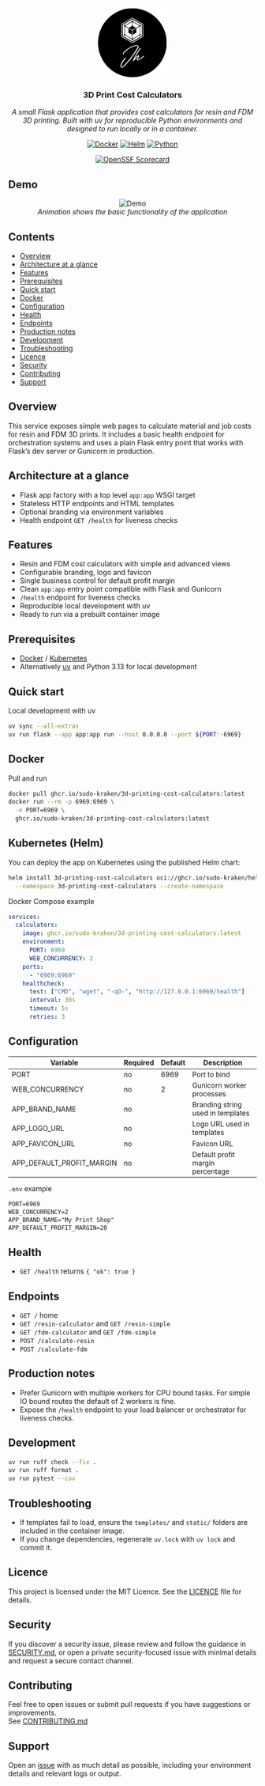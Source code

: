 <div align="center">
<img src="docs/assets/logo.png" align="center" width="144px" height="144px"/>

### 3D Print Cost Calculators

_A small Flask application that provides cost calculators for resin and FDM 3D printing. Built with uv for reproducible Python environments and designed to run locally or in a container._
</div>

<div align="center">

[![Docker](https://img.shields.io/github/v/tag/sudo-kraken/3d-printing-cost-calculators?label=docker&logo=docker&style=for-the-badge)](https://github.com/sudo-kraken//3d-printing-cost-calculators/pkgs/container//3d-printing-cost-calculators) [![Helm](https://img.shields.io/badge/dynamic/yaml?url=https%3A%2F%2Fraw.githubusercontent.com%2Fsudo-kraken%2Fhelm-charts%2Frefs%2Fheads%2Fmain%2Fcharts%2F3d-printing-cost-calculators%2FChart.yaml&query=%24.version&label=&logo=helm&style=for-the-badge&logoColor=0F1487&color=white)](https://github.com/sudo-kraken/helm-charts/tree/main/charts/3d-printing-cost-calculators) [![Python](https://img.shields.io/python/required-version-toml?tomlFilePath=https%3A%2F%2Fraw.githubusercontent.com%2Fsudo-kraken%2F/3d-printing-cost-calculators%2Fmain%2Fpyproject.toml&logo=python&logoColor=yellow&color=3776AB&style=for-the-badge)](https://github.com/sudo-kraken/3d-printing-cost-calculators/blob/main/pyproject.toml)
</div>

<div align="center">

[![OpenSSF Scorecard](https://img.shields.io/ossf-scorecard/github.com/sudo-kraken/3d-printing-cost-calculators?label=openssf%20scorecard&style=for-the-badge)](https://scorecard.dev/viewer/?uri=github.com/sudo-kraken/3d-printing-cost-calculators)

</div>

## Demo
<div align="center">
  
![Demo](docs/assets/preview.gif)  
*Animation shows the basic functionality of the application*
</div>

## Contents

- [Overview](#overview)
- [Architecture at a glance](#architecture-at-a-glance)
- [Features](#features)
- [Prerequisites](#prerequisites)
- [Quick start](#quick-start)
- [Docker](#docker)
- [Configuration](#configuration)
- [Health](#health)
- [Endpoints](#endpoints)
- [Production notes](#production-notes)
- [Development](#development)
- [Troubleshooting](#troubleshooting)
- [Licence](#licence)
- [Security](#security)
- [Contributing](#contributing)
- [Support](#support)

## Overview

This service exposes simple web pages to calculate material and job costs for resin and FDM 3D prints. It includes a basic health endpoint for orchestration systems and uses a plain Flask entry point that works with Flask’s dev server or Gunicorn in production.

## Architecture at a glance

- Flask app factory with a top level `app:app` WSGI target
- Stateless HTTP endpoints and HTML templates
- Optional branding via environment variables
- Health endpoint `GET /health` for liveness checks

## Features

- Resin and FDM cost calculators with simple and advanced views
- Configurable branding, logo and favicon
- Single business control for default profit margin
- Clean `app:app` entry point compatible with Flask and Gunicorn
- `/health` endpoint for liveness checks
- Reproducible local development with uv
- Ready to run via a prebuilt container image

## Prerequisites

- [Docker](https://www.docker.com/) / [Kubernetes](https://kubernetes.io/)
- Alternatively [uv](https://docs.astral.sh/uv/) and Python 3.13 for local development

## Quick start

Local development with uv

```bash
uv sync --all-extras
uv run flask --app app:app run --host 0.0.0.0 --port ${PORT:-6969}
```

## Docker

Pull and run

```bash
docker pull ghcr.io/sudo-kraken/3d-printing-cost-calculators:latest
docker run --rm -p 6969:6969 \
  -e PORT=6969 \
  ghcr.io/sudo-kraken/3d-printing-cost-calculators:latest
```
## Kubernetes (Helm)

You can deploy the app on Kubernetes using the published Helm chart:

```bash
helm install 3d-printing-cost-calculators oci://ghcr.io/sudo-kraken/helm-charts/3d-printing-cost-calculators \
  --namespace 3d-printing-cost-calculators --create-namespace
```

Docker Compose example

```yaml
services:
  calculators:
    image: ghcr.io/sudo-kraken/3d-printing-cost-calculators:latest
    environment:
      PORT: 6969
      WEB_CONCURRENCY: 2
    ports:
      - "6969:6969"
    healthcheck:
      test: ["CMD", "wget", "-qO-", "http://127.0.0.1:6969/health"]
      interval: 30s
      timeout: 5s
      retries: 3
```

## Configuration

| Variable | Required | Default | Description |
|----------|----------|---------|-------------|
| PORT | no | 6969 | Port to bind |
| WEB_CONCURRENCY | no | 2 | Gunicorn worker processes |
| APP_BRAND_NAME | no |  | Branding string used in templates |
| APP_LOGO_URL | no |  | Logo URL used in templates |
| APP_FAVICON_URL | no |  | Favicon URL |
| APP_DEFAULT_PROFIT_MARGIN | no |  | Default profit margin percentage |

`.env` example

```dotenv
PORT=6969
WEB_CONCURRENCY=2
APP_BRAND_NAME="My Print Shop"
APP_DEFAULT_PROFIT_MARGIN=20
```

## Health

- `GET /health` returns `{ "ok": true }`

## Endpoints

- `GET /` home
- `GET /resin-calculator` and `GET /resin-simple`
- `GET /fdm-calculator` and `GET /fdm-simple`
- `POST /calculate-resin`
- `POST /calculate-fdm`

## Production notes

- Prefer Gunicorn with multiple workers for CPU bound tasks. For simple IO bound routes the default of 2 workers is fine.
- Expose the `/health` endpoint to your load balancer or orchestrator for liveness checks.

## Development

```bash
uv run ruff check --fix .
uv run ruff format .
uv run pytest --cov
```

## Troubleshooting

- If templates fail to load, ensure the `templates/` and `static/` folders are included in the container image.
- If you change dependencies, regenerate `uv.lock` with `uv lock` and commit it.

## Licence

This project is licensed under the MIT Licence. See the [LICENCE](LICENCE) file for details.

## Security

If you discover a security issue, please review and follow the guidance in [SECURITY.md](SECURITY.md), or open a private security-focused issue with minimal details and request a secure contact channel.

## Contributing

Feel free to open issues or submit pull requests if you have suggestions or improvements.  
See [CONTRIBUTING.md](CONTRIBUTING.md)

## Support

Open an [issue](/../../issues) with as much detail as possible, including your environment details and relevant logs or output.

